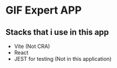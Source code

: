 # GIF Expert APP



## Stacks that i use in this app

- Vite (Not CRA)
- React
- JEST for testing (Not in this application)
